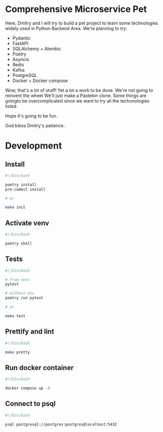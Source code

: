 # Сomprehensive Microservice Pet

Here, Dmitry and I will try to build a pet project to learn some technologies widely used in Python Backend Area.
We're planning to try:

- Pydantic
- FastAPI
- SQLAlchemy + Alembic
- Poetry
- Asyncio
- Redis
- Kafka
- PostgreSQL
- Docker + Docker compose

Wow, that's a lot of stuff! Yet a lot a work to be done. We're not going to reinvent the wheel We'll just make a Pastebin clone. Some things are goingto be overcomplicated since we want to try all the techonologies listed.

Hope it's going to be fun.

God bless Dmitry's patience.

# Development

## Install

```bash
#!/bin/bash

poetry install
pre-commit install

# or

make init
```


## Activate venv
```bash
#!/bin/bash

poetry shell
```

## Tests
```bash
#!/bin/bash

# from venv
pytest

# without env
poetry run pytest

# or

make test
```

## Prettify and lint
```bash
#!/bin/bash

make pretty
```

## Run docker container
```bash
#!/bin/bash

docker compose up -d
```

## Connect to psql
```bash
#!/bin/bash

psql postgresql://postgres:postgres@localhost:5432
```
